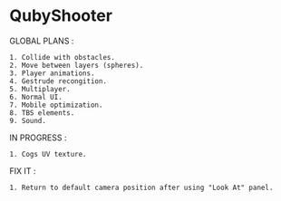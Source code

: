 # QubyShooter

GLOBAL PLANS :

    1. Collide with obstacles.
    2. Move between layers (spheres).
    3. Player animations.
    4. Gestrude recongition.
    5. Multiplayer.
    6. Normal UI.
    7. Mobile optimization.
    8. TBS elements.
    9. Sound.
    
IN PROGRESS :

    1. Cogs UV texture.

FIX IT :

    1. Return to default camera position after using "Look At" panel.
